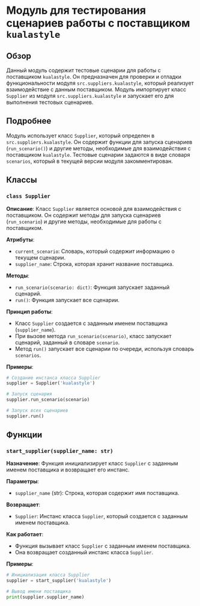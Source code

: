 # Модуль для тестирования сценариев работы с поставщиком `kualastyle`

## Обзор

Данный модуль содержит тестовые сценарии для работы с поставщиком `kualastyle`. Он предназначен для проверки и отладки функциональности модуля `src.suppliers.kualastyle`, который реализует взаимодействие с данным поставщиком. Модуль импортирует класс `Supplier` из модуля `src.suppliers.kualastyle` и запускает его для выполнения тестовых сценариев.

## Подробнее

Модуль использует класс `Supplier`, который определен в `src.suppliers.kualastyle`. Он содержит функции для запуска сценариев (`run_scenario()`) и другие методы, необходимые для взаимодействия с поставщиком `kualastyle`. Тестовые сценарии задаются в виде словаря `scenarios`, который в текущей версии модуля закомментирован. 

## Классы

### `class Supplier`

**Описание**: Класс `Supplier` является основой для взаимодействия с поставщиком. Он содержит методы для запуска сценариев (`run_scenario`) и другие методы, необходимые для работы с поставщиком. 

**Атрибуты**:

- `current_scenario`: Словарь, который содержит информацию о текущем сценарии.
- `supplier_name`: Строка, которая хранит название поставщика.

**Методы**:

- `run_scenario(scenario: dict)`: Функция запускает заданный сценарий.
- `run()`: Функция запускает все сценарии.

**Принцип работы**:

- Класс `Supplier` создается с заданным именем поставщика (`supplier_name`). 
- При вызове метода `run_scenario(scenario)`, класс запускает сценарий, заданный в словаре `scenario`.
- Метод `run()` запускает все сценарии по очереди, используя словарь `scenarios`.

**Примеры**:

```python
# Создание инстанса класса Supplier
supplier = Supplier('kualastyle')

# Запуск сценария
supplier.run_scenario(scenario)

# Запуск всех сценариев
supplier.run()
```

## Функции

### `start_supplier(supplier_name: str)`

**Назначение**: Функция инициализирует класс `Supplier` с заданным именем поставщика и возвращает его инстанс.

**Параметры**:

- `supplier_name` (str): Строка, которая содержит имя поставщика.

**Возвращает**:

- `Supplier`: Инстанс класса `Supplier`, который создается с заданным именем поставщика.

**Как работает**:

- Функция вызывает класс `Supplier` с заданным именем поставщика.
- Она возвращает созданный инстанс класса `Supplier`.

**Примеры**:

```python
# Инициализация класса Supplier
supplier = start_supplier('kualastyle')

# Вывод имени поставщика
print(supplier.supplier_name)
